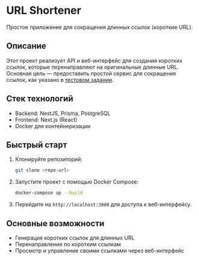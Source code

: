 # URL Shortener

Простое приложение для сокращения длинных ссылок (короткие URL).

## Описание
Этот проект реализует API и веб-интерфейс для создания коротких ссылок, которые перенаправляют на оригинальные длинные URL. Основная цель — предоставить простой сервис для сокращения ссылок, как указано в [тестовом задании](https://docs.google.com/document/d/1b0GB4c63ABHKZZfNJ0yTv5djHk8ct9hgfXKgJxUdTM8/edit?tab=t.0).

## Стек технологий
- Backend: NestJS, Prisma, PostgreSQL
- Frontend: Next.js (React)
- Docker для контейнеризации

## Быстрый старт
1. Клонируйте репозиторий:
   ```bash
   git clone <repo-url>
   ```
2. Запустите проект с помощью Docker Compose:
   ```bash
   docker-compose up --build
   ```
3. Перейдите на `http://localhost:3000` для доступа к веб-интерфейсу.

## Основные возможности
- Генерация коротких ссылок для длинных URL
- Перенаправление по коротким ссылкам
- Просмотр и управление своими ссылками через веб-интерфейс
